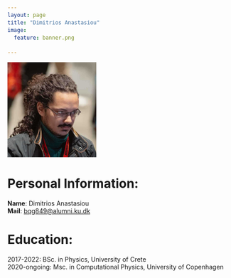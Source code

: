 ```yaml
---
layout: page
title: "Dimitrios Anastasiou"
image:
  feature: banner.png

---
```


<img src="/images/BrianRatnasinghe.jpg" alt="drawing" width="200"/>


# Personal Information:
**Name**: Dimitrios Anastasiou<br />
**Mail**: [bqg849@alumni.ku.dk](bqg849@alumni.ku.dk)<br />


# Education:
2017-2022: BSc. in Physics, University of Crete<br />
2020-ongoing: Msc. in Computational Physics, University of Copenhagen<br />
